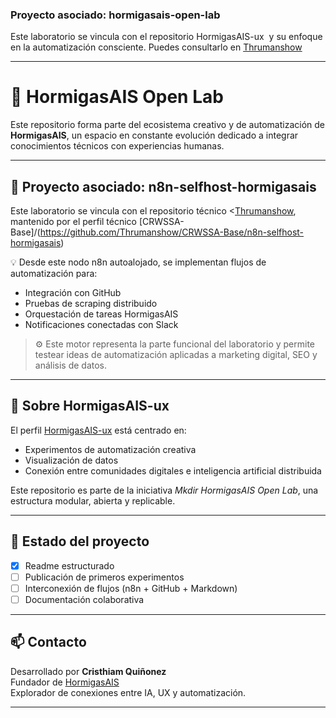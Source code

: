 ### Proyecto asociado: hormigasais-open-lab 

Este laboratorio se vincula con el repositorio HormigasAIS-ux  y su enfoque en la automatización consciente. Puedes consultarlo en [Thrumanshow](https://github.com/Thrumanshow/Thrumanshow)


---

# 🧪 HormigasAIS Open Lab

Este repositorio forma parte del ecosistema creativo y de automatización de **HormigasAIS**, un espacio en constante evolución dedicado a integrar conocimientos técnicos con experiencias humanas.

---

## 🔗 Proyecto asociado: n8n-selfhost-hormigasais

Este laboratorio se vincula con el repositorio técnico <[Thrumanshow](https://github.com/Thrumanshow/CRWSSA-Base), mantenido por el perfil técnico [CRWSSA-Base]/(https://github.com/Thrumanshow/CRWSSA-Base/n8n-selfhost-hormigasais)

💡 Desde este nodo n8n autoalojado, se implementan flujos de automatización para:
- Integración con GitHub
- Pruebas de scraping distribuido
- Orquestación de tareas HormigasAIS
- Notificaciones conectadas con Slack

> ⚙️ Este motor representa la parte funcional del laboratorio y permite testear ideas de automatización aplicadas a marketing digital, SEO y análisis de datos.

---

## 🧠 Sobre HormigasAIS-ux

El perfil [HormigasAIS-ux](https://github.com/HormigasAIS-ux) está centrado en:
- Experimentos de automatización creativa
- Visualización de datos
- Conexión entre comunidades digitales e inteligencia artificial distribuida

Este repositorio es parte de la iniciativa *Mkdir HormigasAIS Open Lab*, una estructura modular, abierta y replicable.

---

## 🌱 Estado del proyecto

- [x] Readme estructurado
- [ ] Publicación de primeros experimentos
- [ ] Interconexión de flujos (n8n + GitHub + Markdown)
- [ ] Documentación colaborativa

---

## 📫 Contacto

Desarrollado por **Cristhiam Quiñonez**  
Fundador de [HormigasAIS](https://www.linkedin.com/company/hormigasais)  
Explorador de conexiones entre IA, UX y automatización.

---
